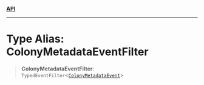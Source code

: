 [**API**](../../../README.md)

***

# Type Alias: ColonyMetadataEventFilter

> **ColonyMetadataEventFilter**: `TypedEventFilter`\<[`ColonyMetadataEvent`](ColonyMetadataEvent.md)\>
